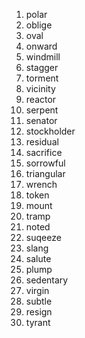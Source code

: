 1. polar
2. oblige
3. oval
4. onward
5. windmill
6. stagger
7. torment
8. vicinity
9. reactor
10. serpent
11. senator
12. stockholder
13. residual
14. sacrifice
15. sorrowful
16. triangular
17. wrench
18. token
19. mount
20. tramp
21. noted
22. suqeeze
23. slang
24. salute
25. plump
26. sedentary
27. virgin
28. subtle
29. resign
30. tyrant